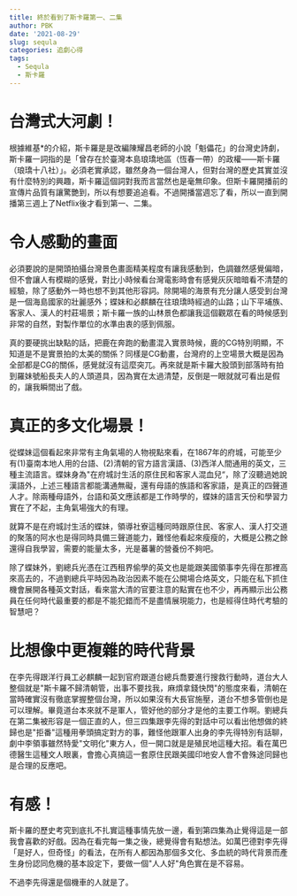 ```yaml
---
title: 終於看到了斯卡羅第一、二集
author: PBK
date: '2021-08-29'
slug: sequla
categories: 追劇心得
tags:
  - Sequla
  - 斯卡羅
---
```

# 台灣式大河劇！
根據維基*的介紹，斯卡羅是是改編陳耀昌老師的小說「魁儡花」的台灣史詩劇，斯卡羅一詞指的是「曾存在於臺灣本島琅𤩝地區（恆春一帶）的政權——斯卡羅（琅𤩝十八社）」。必須老實承認，雖然身為一個台灣人，但對台灣的歷史其實並沒有什麼特別的興趣，斯卡羅這個詞對我而言當然也是毫無印象。但斯卡羅開播前的宣傳片品質有讓驚艷到，所以有想要追追看。不過開播當週忘了看，所以一直到開播第三週上了Netflix後才看到第一、二集。

# 令人感動的畫面
必須要說的是開頭拍攝台灣景色畫面精美程度有讓我感動到，色調雖然感覺偏暗，但不會讓人有模糊的感覺，對比小時候看台灣電影時會有感覺灰灰暗暗看不清楚的經驗，除了感動外一時也想不到其他形容詞。除開場的海景有充分讓人感受到台灣是一個海島國家的壯麗感外；蝶妹和必麒麟在往琅𤩝時經過的山路；山下平埔族、客家人、漢人的村莊場景；斯卡羅一族的山林景色都讓我這個觀眾在看的時候感到非常的自然，對製作單位的水準由衷的感到佩服。

真的要硬挑出缺點的話，把鹿在奔跑的動畫混入實景時候，鹿的CG特別明顯，不知道是不是實景拍的太美的關係？同樣是CG動畫，台灣府的上空場景大概是因為全部都是CG的關係，感覺就沒有這麼突兀。再來就是斯卡羅大股頭到部落時有拍到羅妹號船長夫人的人頭道具，因為實在太過清楚，反倒是一眼就就可看出是假的，讓我瞬間出了戲。

# 真正的多文化場景！
從蝶妹這個看起來非常有主角氣場的人物視點來看，在1867年的府城，可能至少有(1)臺南本地人用的台語、(2)清朝的官方語言漢語、(3)西洋人間通用的英文，三種主流語言。蝶妹身為"在府城討生活的原住民和客家人混血兒“，除了沒聽過她說漢語外，上述三種語言都能溝通無礙，還有母語的族語和客家語，是真正的四聲道人才。除兩種母語外，台語和英文應該都是工作時學的，蝶妹的語言天份和學習力實在了不起，主角氣場強大的有理。

就算不是在府城討生活的蝶妹，領導社寮這種同時跟原住民、客家人、漢人打交道的聚落的阿水也是得同時具備三聲道能力，難怪他看起來瘦瘦的，大概是公務之餘還得自我學習，需要的能量太多，光是蕃薯的營養份不夠吧。

除了蝶妹外，劉總兵光憑在江西租界偷學的英文也是能跟美國領事李先得在那裡高來高去的，不過劉總兵平時因為政治因素不能在公開場合烙英文，只能在私下抓住機會展開各種英文對話，看來當大清的官要注意的點實在也不少，再再顯示出公務員在任何時代最重要的都是不能犯錯而不是盡情展現能力，也是經得住時代考驗的智慧吧？

# 比想像中更複雜的時代背景
在李先得跟洋行員工必麒麟一起到官府跟道台總兵喬要進行搜救行動時，道台大人整個就是"斯卡羅不歸清朝管，出事不要找我，麻煩拿錢快閃"的態度來看，清朝在當時確實沒有徹底掌握整個台灣，所以如果沒有大長官施壓，道台不想多管倒也是可以理解。畢竟道台本來就不是軍人，管好他的部分才是他的主要工作啊。劉總兵在第二集被形容是一個正直的人，但三四集跟李先得的對話中可以看出他想做的終歸也是"拒番"這種用拳頭搞定對方的事，難怪他跟軍人出身的李先得特別有話聊，劇中李領事雖然特愛"文明化"東方人，但一開口就是是殖民地這種大招。看在萬巴德醫生這種文人眼裏，會擔心真搞這一套原住民跟美國印地安人會不會殊途同歸也是合理的反應吧。

# 有感！
斯卡羅的歷史考究到底扎不扎實這種事情先放一邊，看到第四集為止覺得這是一部我會喜歡的好戲。因為在看完每一集之後，總覺得會有點想法。如萬巴德對李先得「是好人，但奇怪」的看法，在所有人都因為那個多文化、多血統的時代背景而產生身份認同危機的基本設定下，要做一個"人人好"角色實在是不容易。

不過李先得還是個機車的人就是了。